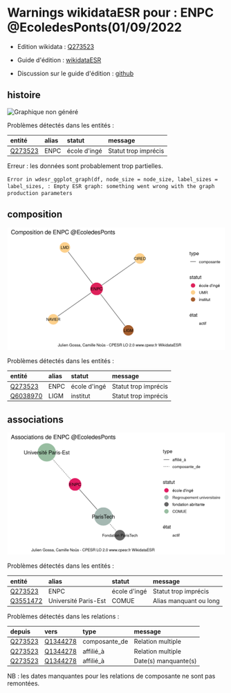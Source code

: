 Warnings wikidataESR pour : ENPC @EcoledesPonts(01/09/2022
================

- Edition wikidata : [Q273523](https://www.wikidata.org/wiki/Q273523)
- Guide d'édition : [wikidataESR](https://github.com/cpesr/wikidataESR/)

- Discussion sur le guide d'édition : [github](https://github.com/cpesr/wikidataESR/issues)



## histoire 

![Graphique non généré](Q273523-histoire.png) 

Problèmes détectés dans les entités :

|entité                                           |alias |statut       |message              |
|:------------------------------------------------|:-----|:------------|:--------------------|
|[Q273523](https://www.wikidata.org/wiki/Q273523) |ENPC  |école d'ingé |Statut trop imprécis |

 


Erreur : les données sont probablement trop partielles.
```
Error in wdesr_ggplot_graph(df, node_size = node_size, label_sizes = label_sizes, : Empty ESR graph: something went wrong with the graph production parameters

``` 



## composition 

![Graphique non généré](Q273523-composition.png) 

Problèmes détectés dans les entités :

|entité                                             |alias |statut       |message              |
|:--------------------------------------------------|:-----|:------------|:--------------------|
|[Q273523](https://www.wikidata.org/wiki/Q273523)   |ENPC  |école d'ingé |Statut trop imprécis |
|[Q6038970](https://www.wikidata.org/wiki/Q6038970) |LIGM  |institut     |Statut trop imprécis |

 



## associations 

![Graphique non généré](Q273523-associations.png) 

Problèmes détectés dans les entités :

|entité                                             |alias                |statut       |message                |
|:--------------------------------------------------|:--------------------|:------------|:----------------------|
|[Q273523](https://www.wikidata.org/wiki/Q273523)   |ENPC                 |école d'ingé |Statut trop imprécis   |
|[Q3551472](https://www.wikidata.org/wiki/Q3551472) |Université Paris-Est |COMUE        |Alias manquant ou long |

Problèmes détectés dans les relations :

|depuis                                           |vers                                               |type          |message              |
|:------------------------------------------------|:--------------------------------------------------|:-------------|:--------------------|
|[Q273523](https://www.wikidata.org/wiki/Q273523) |[Q1344278](https://www.wikidata.org/wiki/Q1344278) |composante_de |Relation multiple    |
|[Q273523](https://www.wikidata.org/wiki/Q273523) |[Q1344278](https://www.wikidata.org/wiki/Q1344278) |affilié_à     |Relation multiple    |
|[Q273523](https://www.wikidata.org/wiki/Q273523) |[Q1344278](https://www.wikidata.org/wiki/Q1344278) |affilié_à     |Date(s) manquante(s) |

NB : les dates manquantes pour les relations de composante ne sont pas remontées. 

